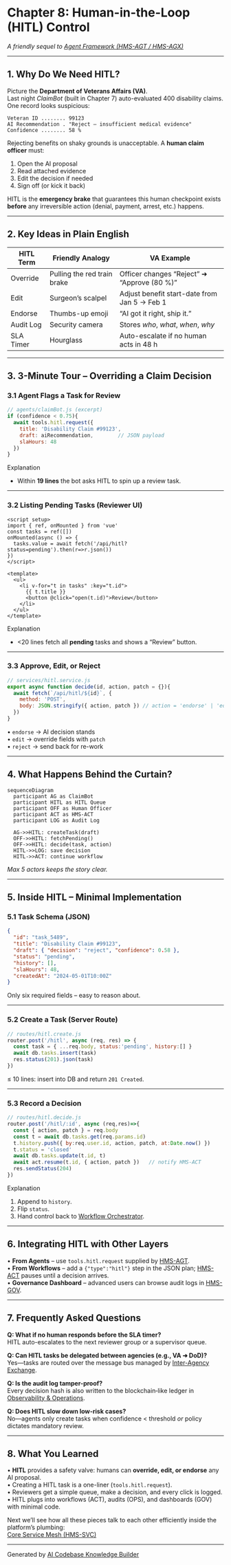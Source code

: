 # Chapter 8: Human-in-the-Loop (HITL) Control  
*A friendly sequel to [Agent Framework (HMS-AGT / HMS-AGX)](07_agent_framework__hms_agt___hms_agx__.md)*  

---

## 1. Why Do We Need HITL?

Picture the **Department of Veterans Affairs (VA)**.  
Last night *ClaimBot* (built in Chapter 7) auto-evaluated 400 disability claims. One record looks suspicious:

```
Veteran ID ........ 99123  
AI Recommendation . "Reject – insufficient medical evidence"  
Confidence ........ 58 %
```

Rejecting benefits on shaky grounds is unacceptable. A **human claim officer** must:

1. Open the AI proposal  
2. Read attached evidence  
3. Edit the decision if needed  
4. Sign off (or kick it back)

HITL is the **emergency brake** that guarantees this human checkpoint exists **before** any irreversible action (denial, payment, arrest, etc.) happens.

---

## 2. Key Ideas in Plain English

| HITL Term | Friendly Analogy | VA Example |
|-----------|------------------|-----------|
| Override  | Pulling the red train brake | Officer changes “Reject” ➜ “Approve (80 %)” |
| Edit      | Surgeon’s scalpel | Adjust benefit start-date from Jan 5 → Feb 1 |
| Endorse   | Thumbs-up emoji | “AI got it right, ship it.” |
| Audit Log | Security camera | Stores *who*, *what*, *when*, *why* |
| SLA Timer | Hourglass | Auto-escalate if no human acts in 48 h |

---

## 3. 3-Minute Tour – Overriding a Claim Decision

### 3.1 Agent Flags a Task for Review

```js
// agents/claimBot.js (excerpt)
if (confidence < 0.75){
  await tools.hitl.request({
    title: 'Disability Claim #99123',
    draft: aiRecommendation,        // JSON payload
    slaHours: 48
  })
}
```

Explanation  
* Within **19 lines** the bot asks HITL to spin up a review task.

---

### 3.2 Listing Pending Tasks (Reviewer UI)

```vue
<script setup>
import { ref, onMounted } from 'vue'
const tasks = ref([])
onMounted(async () => {
  tasks.value = await fetch('/api/hitl?status=pending').then(r=>r.json())
})
</script>

<template>
  <ul>
    <li v-for="t in tasks" :key="t.id">
      {{ t.title }}
      <button @click="open(t.id)">Review</button>
    </li>
  </ul>
</template>
```

Explanation  
* <20 lines fetch all **pending** tasks and shows a “Review” button.

---

### 3.3 Approve, Edit, or Reject

```js
// services/hitl.service.js
export async function decide(id, action, patch = {}){
  await fetch(`/api/hitl/${id}`, {
    method: 'POST',
    body: JSON.stringify({ action, patch }) // action = 'endorse' | 'edit' | 'reject'
  })
}
```

• `endorse` → AI decision stands  
• `edit`    → override fields with `patch`  
• `reject`  → send back for re-work  

---

## 4. What Happens Behind the Curtain?

```mermaid
sequenceDiagram
  participant AG as ClaimBot
  participant HITL as HITL Queue
  participant OFF as Human Officer
  participant ACT as HMS-ACT
  participant LOG as Audit Log

  AG->>HITL: createTask(draft)
  OFF->>HITL: fetchPending()
  OFF->>HITL: decide(task, action)
  HITL->>LOG: save decision
  HITL->>ACT: continue workflow
```

*Max 5 actors keeps the story clear.*

---

## 5. Inside HITL – Minimal Implementation

### 5.1 Task Schema (JSON)

```json
{
  "id": "task_5489",
  "title": "Disability Claim #99123",
  "draft": { "decision": "reject", "confidence": 0.58 },
  "status": "pending",
  "history": [],
  "slaHours": 48,
  "createdAt": "2024-05-01T10:00Z"
}
```

Only six required fields – easy to reason about.

---

### 5.2 Create a Task (Server Route)

```js
// routes/hitl.create.js
router.post('/hitl', async (req, res) => {
  const task = { ...req.body, status:'pending', history:[] }
  await db.tasks.insert(task)
  res.status(201).json(task)
})
```

≤ 10 lines: insert into DB and return `201 Created`.

---

### 5.3 Record a Decision

```js
// routes/hitl.decide.js
router.post('/hitl/:id', async (req,res)=>{
  const { action, patch } = req.body
  const t = await db.tasks.get(req.params.id)
  t.history.push({ by:req.user.id, action, patch, at:Date.now() })
  t.status = 'closed'
  await db.tasks.update(t.id, t)
  await act.resume(t.id, { action, patch })   // notify HMS-ACT
  res.sendStatus(204)
})
```

Explanation  
1. Append to `history`.  
2. Flip `status`.  
3. Hand control back to [Workflow Orchestrator](05_workflow_orchestrator__hms_act__.md).

---

## 6. Integrating HITL with Other Layers

• **From Agents** – use `tools.hitl.request` supplied by [HMS-AGT](07_agent_framework__hms_agt___hms_agx__.md).  
• **From Workflows** – add a `{"type":"hitl"}` step in the JSON plan; [HMS-ACT](05_workflow_orchestrator__hms_act__.md) pauses until a decision arrives.  
• **Governance Dashboard** – advanced users can browse audit logs in [HMS-GOV](01_governance_interface_layer__hms_gov__.md).  

---

## 7. Frequently Asked Questions

**Q: What if no human responds before the SLA timer?**  
HITL auto-escalates to the next reviewer group or a supervisor queue.

**Q: Can HITL tasks be delegated between agencies (e.g., VA ➜ DoD)?**  
Yes—tasks are routed over the message bus managed by [Inter-Agency Exchange](11_inter_agency_exchange__hms_a2a__.md).

**Q: Is the audit log tamper-proof?**  
Every decision hash is also written to the blockchain‐like ledger in [Observability & Operations](17_observability___operations__hms_ops__.md).

**Q: Does HITL slow down low-risk cases?**  
No—agents only create tasks when confidence < threshold *or* policy dictates mandatory review.

---

## 8. What You Learned

• **HITL** provides a safety valve: humans can **override, edit, or endorse** any AI proposal.  
• Creating a HITL task is a one-liner (`tools.hitl.request`).  
• Reviewers get a simple queue, make a decision, and every click is logged.  
• HITL plugs into workflows (ACT), audits (OPS), and dashboards (GOV) with minimal code.

Next we’ll see how all these pieces talk to each other efficiently inside the platform’s plumbing:  
[Core Service Mesh (HMS-SVC)](09_core_service_mesh__hms_svc__.md)

---

Generated by [AI Codebase Knowledge Builder](https://github.com/The-Pocket/Tutorial-Codebase-Knowledge)